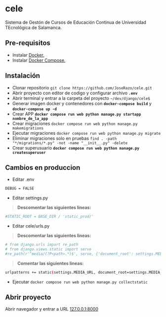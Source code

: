 # cele

Sistema de Gestón de Cursos de Educación Continua de Universidad TEcnológica de Salamanca.

## Pre-requisitos

- Instalar [Docker.](https://www.docker.com/get-started)
- Instalar [Docker Compose.](https://docs.docker.com/compose/install/)

## Instalación

- Clonar repositorio `git clone https://github.com/JoseRazo/cele.git`
- Abrir proyecto con editor de codigo y configurar archivo **`.env`**
- Abrir terminal y entrar a la carpeta del proyecto `~/dev/django/cele$`
- Generar imagen docker y contenedores con **`docker-compose build`** y **`docker-compose up -d`**
- Crear APP **`docker compose run web python manage.py startapp nombre_de_la_app`**
- Crear migraciones `docker compose run web python manage.py makemigrations`
- Ejecutar migraciones `docker compose run web python manage.py migrate`
- Eliminar migraciones solo en pruebas `find . -path "*/migrations/*.py" -not -name "__init__.py" -delete`
- Crear superusuario **`docker compose run web python manage.py createsuperuser`**

## Cambios en produccion
- Editar .env
```sh
DEBUG = FALSE
```
- Editar settings.py
> **Descomentar las siguientes lineas:**
```sh
#STATIC_ROOT = BASE_DIR / 'static_prod/'
```
- Editar cele/urls.py
> **Descomentar las siguientes lineas:**
```sh
# from django.urls import re_path
# from django.views.static import serve
#re_path(r'^media/(?P<path>.*)$', serve, {'document_root': settings.MEDIA_ROOT}),
```
> **Comentar las siguientes lineas:**
```sh
urlpatterns += static(settings.MEDIA_URL, document_root=settings.MEDIA_ROOT)
```
- Ejecutar `docker compose run web python manage.py collectstatic`

## Abrir proyecto

Abrir navegador y entrar a URL [127.0.0.1:8000](http://127.0.0.1:8000)

